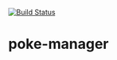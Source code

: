 [![Build Status](https://cloud.drone.io/api/badges/jtlimo/poke-manager/status.svg)](https://cloud.drone.io/jtlimo/poke-manager)
# poke-manager
